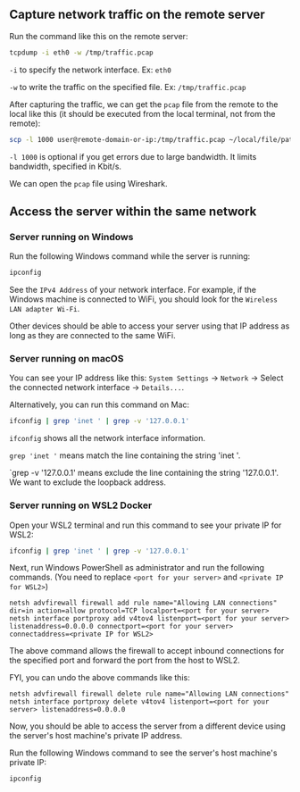 ## Capture network traffic on the remote server

Run the command like this on the remote server:
```sh
tcpdump -i eth0 -w /tmp/traffic.pcap
```

`-i` to specify the network interface. Ex: `eth0`

`-w` to write the traffic on the specified file. Ex: `/tmp/traffic.pcap`

After capturing the traffic, we can get the `pcap` file from the remote to the local like this (it should be executed from the local terminal, not from the remote):
```sh
scp -l 1000 user@remote-domain-or-ip:/tmp/traffic.pcap ~/local/file/path/traffic.pcap
```

`-l 1000` is optional if you get errors due to large bandwidth. It limits bandwidth, specified in Kbit/s.

We can open the `pcap` file using Wireshark.

## Access the server within the same network

### Server running on Windows

Run the following Windows command while the server is running:
```sh
ipconfig
```

See the `IPv4 Address` of your network interface.
For example, if the Windows machine is connected to WiFi, you should look for the `Wireless LAN adapter Wi-Fi`.

Other devices should be able to access your server using that IP address as long as they are connected to the same WiFi.

### Server running on macOS

You can see your IP address like this: `System Settings` -> `Network` -> Select the connected network interface -> `Details...`.

Alternatively, you can run this command on Mac:
```sh
ifconfig | grep 'inet ' | grep -v '127.0.0.1'
```

`ifconfig` shows all the network interface information.

`grep 'inet '` means match the line containing the string 'inet '.

`grep -v '127.0.0.1' means exclude the line containing the string '127.0.0.1'.
We want to exclude the loopback address.

### Server running on WSL2 Docker

Open your WSL2 terminal and run this command to see your private IP for WSL2:
```sh
ifconfig | grep 'inet ' | grep -v '127.0.0.1'
```

Next, run Windows PowerShell as administrator and run the following commands.
(You need to replace `<port for your server>` and `<private IP for WSL2>`)
```command
netsh advfirewall firewall add rule name="Allowing LAN connections" dir=in action=allow protocol=TCP localport=<port for your server>
netsh interface portproxy add v4tov4 listenport=<port for your server> listenaddress=0.0.0.0 connectport=<port for your server> connectaddress=<private IP for WSL2>
```

The above command allows the firewall to accept inbound connections for the specified port and forward the port from the host to WSL2.

FYI, you can undo the above commands like this:
```command
netsh advfirewall firewall delete rule name="Allowing LAN connections"
netsh interface portproxy delete v4tov4 listenport=<port for your server> listenaddress=0.0.0.0
```

Now, you should be able to access the server from a different device using the server's host machine's private IP address.

Run the following Windows command to see the server's host machine's private IP:
```sh
ipconfig
```
